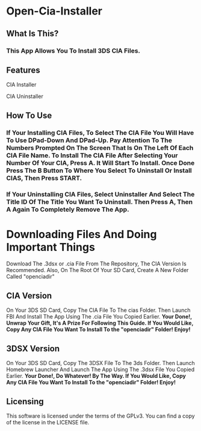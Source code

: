 # Open-Cia-Installer

## What Is This?
### This App Allows You To Install 3DS CIA Files.

## Features
CIA Installer

CIA Uninstaller

## How To Use

### If Your Installing CIA Files, To Select The CIA File You Will Have To Use DPad-Down And DPad-Up. Pay Attention To The Numbers Prompted On The Screen That Is On The Left Of Each CIA File Name. To Install The CIA File After Selecting Your Number Of Your CIA, Press A. It Will Start To Install. Once Done Press The B Button To Where You Select To Uninstall Or Install CIAS, Then Press START.

### If Your Uninstalling CIA Files, Select Uninstaller And Select The Title ID Of The Title You Want To Uninstall. Then Press A, Then A Again To Completely Remove The App.

# Downloading Files And Doing Important Things

Download The .3dsx or .cia File From The Repository, The CIA Version Is Recommended.
Also, On The Root Of Your SD Card, Create A New Folder Called "openciadir"

## CIA Version
On Your 3DS SD Card, Copy The CIA File To The cias Folder.
Then Launch FBI And Install The App Using The .cia File You Copied Earlier.
**Your Done!, Unwrap Your Gift, It's A Prize For Following This Guide. If You Would Like, Copy Any CIA File You Want To Install To the "openciadir" Folder! Enjoy!**

## 3DSX Version
On Your 3DS SD Card, Copy The 3DSX File To The 3ds Folder.
Then Launch Homebrew Launcher And Launch The App Using The .3dsx File You Copied Earlier.
**Your Done!, Do Whatever! By The Way. If You Would Like, Copy Any CIA File You Want To Install To the "openciadir" Folder! Enjoy!**

## Licensing
This software is licensed under the terms of the GPLv3. You can find a copy of the license in the LICENSE file.

